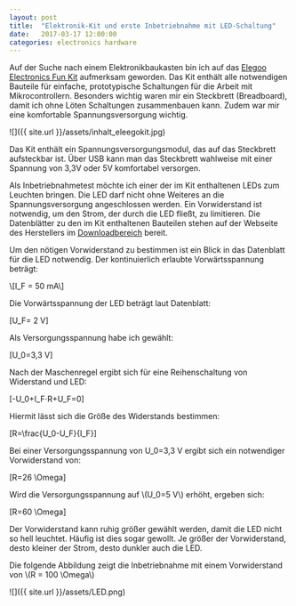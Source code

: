 ```yaml
---
layout: post
title:  "Elektronik-Kit und erste Inbetriebnahme mit LED-Schaltung"
date:   2017-03-17 12:00:00
categories: electronics hardware
---
```


Auf der Suche nach einem Elektronikbaukasten bin ich auf das [Elegoo Electronics Fun Kit](https://www.amazon.de/Elegoo-Electronic-Breadboard-Kondensator-Potentiometer/dp/B01J79YG8G/ref=sr_1_fkmr0_1?ie=UTF8&qid=1489770984&sr=8-1-fkmr0&keywords=eleego+electronics+fun+kit) aufmerksam geworden. Das Kit enthält alle notwendigen Bauteile für einfache, prototypische Schaltungen für die Arbeit mit Mikrocontrollern. Besonders wichtig waren mir ein Steckbrett (Breadboard), damit ich ohne Löten Schaltungen zusammenbauen kann. Zudem war mir eine komfortable Spannungsversorgung wichtig.

![]({{ site.url }}/assets/inhalt_eleegokit.jpg)

Das Kit enthält ein Spannungsversorgungsmodul, das auf das Steckbrett aufsteckbar ist. Über USB kann man das Steckbrett wahlweise mit einer Spannung von 3,3V oder 5V komfortabel versorgen.

Als Inbetriebnahmetest möchte ich einer der im Kit enthaltenen LEDs zum Leuchten bringen. Die LED darf nicht ohne Weiteres an die Spannungsversorgung angeschlossen werden. Ein Vorwiderstand ist notwendig, um den Strom, der durch die LED fließt, zu limitieren. Die Datenblätter zu den im Kit enthaltenen Bauteilen stehen auf der Webseite des Herstellers im [Downloadbereich](http://www.elegoo.com/download/) bereit.

Um den nötigen Vorwiderstand zu bestimmen ist ein Blick in das Datenblatt für die LED notwendig. Der kontinuierlich erlaubte Vorwärtsspannung beträgt:

\\[I_F = 50 mA\\]

Die Vorwärtsspannung der LED beträgt laut Datenblatt:

\[U_F=  2 V\]

Als Versorgungsspannung habe ich gewählt:

\[U_0=3,3 V\]

Nach der Maschenregel ergibt sich für eine Reihenschaltung von Widerstand und LED:

\[-U_0+I_F⋅R+U_F=0\]

Hiermit lässt sich die Größe des Widerstands bestimmen:

\[R=\frac{U_0-U_F}{I_F}\]

Bei einer Versorgungsspannung von U_0=3,3 V ergibt sich ein notwendiger Vorwiderstand von:

\[R=26 \Omega\]

Wird die Versorgungsspannung auf \\(U_0=5 V\\) erhöht, ergeben sich:

\[R=60 \Omega\]

Der Vorwiderstand kann ruhig größer gewählt werden, damit die LED nicht so hell leuchtet. Häufig ist dies sogar gewollt. Je größer der Vorwiderstand, desto kleiner der Strom, desto dunkler auch die LED.

Die folgende Abbildung zeigt die Inbetriebnahme mit einem Vorwiderstand von \\(R = 100 \Omega\\)

![]({{ site.url }}/assets/LED.png)
